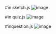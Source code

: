 #in sketch.js
![image](https://user-images.githubusercontent.com/85604091/141671294-3a65a65b-3eeb-40e4-baf4-5030681412ba.png)

#in quiz.js
![image](https://user-images.githubusercontent.com/85604091/141671323-d1f6a199-eee0-493f-ab95-c16cc1f78cda.png)

#inquestion.js
![image](https://user-images.githubusercontent.com/85604091/141671367-6a5deb48-6fa6-4c0d-83ab-a482ddbbdb0a.png)
